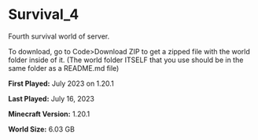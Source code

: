 # Survival_4
Fourth survival world of server.

To download, go to Code>Download ZIP to get a zipped file with the world folder inside of it. (The world folder ITSELF that you use should be in the same folder as a README.md file)

**First Played:** July 2023 on 1.20.1

**Last Played:** July 16, 2023

**Minecraft Version:** 1.20.1

**World Size:** 6.03 GB
